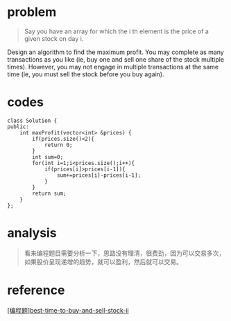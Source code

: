 # problem
> Say you have an array for which the i th element is the price of a given stock on day i.

Design an algorithm to find the maximum profit. You may complete as many transactions as you like (ie, buy one and sell one share of the stock multiple times). However, you may not engage in multiple transactions at the same time (ie, you must sell the stock before you buy again).

# codes
```
class Solution {
public:
    int maxProfit(vector<int> &prices) {
        if(prices.size()<2){
            return 0;
        }
        int sum=0;
        for(int i=1;i<prices.size();i++){
            if(prices[i]>prices[i-1]){
                sum+=prices[i]-prices[i-1];
            }
        }
        return sum;
    }
};

```

# analysis
>看来编程题目需要分析一下，思路没有理清，很费劲，因为可以交易多次，如果股价呈现递增的趋势，就可以盈利，然后就可以交易。

# reference
[[编程题]best-time-to-buy-and-sell-stock-ii][1]

[1]: https://www.nowcoder.com/questionTerminal/572903b1edbd4a33b2716f7649b4ffd4
